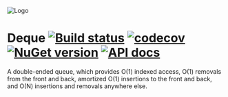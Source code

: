 ![Logo](src/icon.png)

# Deque [![Build status](https://github.com/StephenCleary/Deque/workflows/Build/badge.svg)](https://github.com/StephenCleary/Deque/actions?query=workflow%3ABuild) [![codecov](https://codecov.io/gh/StephenCleary/Deque/branch/main/graph/badge.svg)](https://codecov.io/gh/StephenCleary/Deque) [![NuGet version](https://badge.fury.io/nu/Nito.Deque.svg)](https://www.nuget.org/packages/Nito.Deque) [![API docs](https://img.shields.io/badge/API-dotnetapis-blue.svg)](http://dotnetapis.com/pkg/Nito.Deque)

A double-ended queue, which provides O(1) indexed access, O(1) removals from the front and back, amortized O(1) insertions to the front and back, and O(N) insertions and removals anywhere else.
